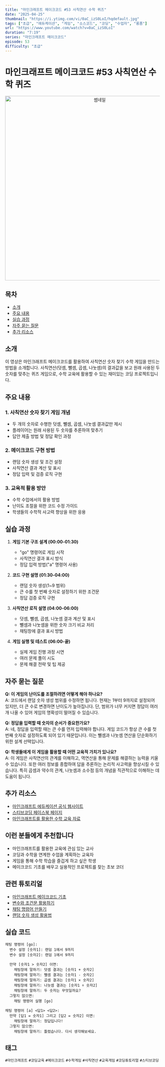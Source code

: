 ```yaml
---
title: "마인크래프트 메이크코드 #53 사칙연산 수학 퀴즈"
date: "2025-04-25"
thumbnail: "https://i.ytimg.com/vi/0aC_izS0LoI/hqdefault.jpg"
tags: ["초급", "에듀케이션", "게임", "소스코드", "코딩", "수업자", "롱폼"]
url: "https://www.youtube.com/watch?v=0aC_izS0LoI"
duration: "7:19"
series: "마인크래프트 메이크코드"
episode: 53
difficulty: "초급"
---
```


# 마인크래프트 메이크코드 #53 사칙연산 수학 퀴즈

<div align="center">
<img src="https://i.ytimg.com/vi/0aC_izS0LoI/hqdefault.jpg" alt="썸네일" width="600"/>
</div>

## 목차
- [소개](#소개)
- [주요 내용](#주요-내용)
- [실습 과정](#실습-과정)
- [자주 묻는 질문](#자주-묻는-질문)
- [추가 리소스](#추가-리소스)

## 소개
이 영상은 마인크래프트 메이크코드를 활용하여 사칙연산 숫자 찾기 수학 게임을 만드는 방법을 소개합니다. 사칙연산(덧셈, 뺄셈, 곱셈, 나눗셈)의 결과값을 보고 원래 사용된 두 숫자를 맞추는 퀴즈 게임으로, 수학 교육에 활용할 수 있는 재미있는 코딩 프로젝트입니다.

## 주요 내용

### 1. 사칙연산 숫자 찾기 게임 개념
- 두 개의 숫자로 수행한 덧셈, 뺄셈, 곱셈, 나눗셈 결과값만 제시
- 플레이어는 원래 사용된 두 숫자를 추론하여 맞추기
- 답안 제출 방법 및 정답 확인 과정

### 2. 메이크코드 구현 방법
- 랜덤 숫자 생성 및 조건 설정
- 사칙연산 결과 계산 및 표시
- 정답 입력 및 검증 로직 구현

### 3. 교육적 활용 방안
- 수학 수업에서의 활용 방법
- 난이도 조절을 위한 코드 수정 가이드
- 학생들의 수학적 사고력 향상을 위한 응용

## 실습 과정

1. **게임 기본 구조 설계 (00:00-01:30)**
   - "go" 명령어로 게임 시작
   - 사칙연산 결과 표시 방식
   - 정답 입력 방법("a" 명령어 사용)

2. **코드 구현 설명 (01:30-04:00)**
   - 랜덤 숫자 생성(1~9 범위)
   - 큰 수를 첫 번째 숫자로 설정하기 위한 조건문
   - 정답 검증 로직 구현

3. **사칙연산 로직 설명 (04:00-06:00)**
   - 덧셈, 뺄셈, 곱셈, 나눗셈 결과 계산 및 표시
   - 뺄셈과 나눗셈을 위한 숫자 크기 비교 처리
   - 채팅창에 결과 표시 방법

4. **게임 실행 및 테스트 (06:00-끝)**
   - 실제 게임 진행 과정 시연
   - 여러 문제 풀이 시도
   - 문제 해결 전략 및 팁 제공

## 자주 묻는 질문

**Q: 이 게임의 난이도를 조절하려면 어떻게 해야 하나요?**  
A: 코드에서 랜덤 숫자 생성 범위를 수정하면 됩니다. 현재는 1부터 9까지로 설정되어 있지만, 더 큰 수로 변경하면 난이도가 높아집니다. 단, 범위가 너무 커지면 정답이 여러 개 나올 수 있어 게임의 명확성이 떨어질 수 있습니다.

**Q: 정답을 입력할 때 숫자의 순서가 중요한가요?**  
A: 네, 정답을 입력할 때는 큰 수를 먼저 입력해야 합니다. 게임 코드가 항상 큰 수를 첫 번째 숫자로 설정하도록 되어 있기 때문입니다. 이는 뺄셈과 나눗셈 연산을 단순화하기 위한 설계 선택입니다.

**Q: 학생들에게 이 게임을 활용할 때 어떤 교육적 가치가 있나요?**  
A: 이 게임은 사칙연산의 관계를 이해하고, 역연산을 통해 문제를 해결하는 능력을 키울 수 있습니다. 또한 여러 정보를 종합하여 답을 추론하는 논리적 사고력을 향상시킬 수 있습니다. 특히 곱셈과 약수의 관계, 나눗셈과 소수점 등의 개념을 직관적으로 이해하는 데 도움이 됩니다.

## 추가 리소스
- [마인크래프트 에듀케이션 공식 웹사이트](https://education.minecraft.net/)
- [스티브코딩 페이스북 페이지](https://www.facebook.com/stvcoding/)
- [마인크래프트를 활용한 수학 교육 자료](링크)

## 이런 분들에게 추천합니다
- 마인크래프트를 활용한 교육에 관심 있는 교사
- 코딩과 수학을 연계한 수업을 계획하는 교육자
- 게임을 통해 수학 학습을 즐겁게 하고 싶은 학생
- 메이크코드 기초를 배우고 실용적인 프로젝트를 찾는 초보 코더

## 관련 튜토리얼
- [마인크래프트 메이크코드 기초](링크)
- [변수와 조건문 활용하기](링크)
- [채팅 명령어 만들기](링크)
- [랜덤 숫자 생성 활용법](링크)

## 실습 코드
```
채팅 명령어 [go]:
  변수 설정 [숫자1]: 랜덤 1에서 9까지
  변수 설정 [숫자2]: 랜덤 1에서 9까지
  
  만약 [숫자1 > 숫자2] 이면:
    채팅창에 말하기: 덧셈 결과는 [숫자1 + 숫자2]
    채팅창에 말하기: 뺄셈 결과는 [숫자1 - 숫자2]
    채팅창에 말하기: 곱셈 결과는 [숫자1 × 숫자2]
    채팅창에 말하기: 나눗셈 결과는 [숫자1 ÷ 숫자2]
    채팅창에 말하기: 두 숫자는 무엇일까요?
  그렇지 않으면:
    채팅 명령어 실행 [go]

채팅 명령어 [a] <답1> <답2>:
  만약 [답1 = 숫자1] 그리고 [답2 = 숫자2] 이면:
    채팅창에 말하기: 정답입니다!
  그렇지 않으면:
    채팅창에 말하기: 틀렸습니다. 다시 생각해보세요.
```

## 태그
`#마인크래프트` `#코딩교육` `#메이크코드` `#수학게임` `#사칙연산` `#교육게임` `#코딩튜토리얼` `#스티브코딩`